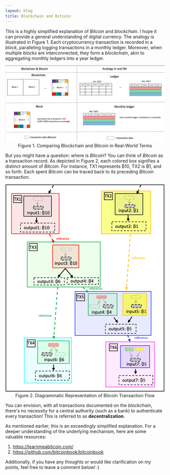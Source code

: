 ```yaml
---
layout: blog
title: Blockchain and Bitcoin
---
```

This is a highly simplified explanation of *Bitcoin* and *blockchain*. I hope it can provide a general understanding of digital currency. The analogy is illustrated in Figure 1. Each cryptocurrency transaction is recorded in a *block*, paralleling logging transactions in a monthly ledger. Moreover, when multiple *blocks* are interconnected, they form a *blockchain*, akin to aggregating monthly ledgers into a year ledger.

<center><img class="blog_img" src="/assets/blog/2023-11-15-bitcoin&blockchain/btc&block.png"></center>
<center>Figure 1. Comparing Blockchain and Bitcoin in Real-World Terms</center>

But you might have a question: where is *Bitcoin*? You can think of *Bitcoin* as a transaction record. As depicted in Figure 2, each colored box signifies a distinct amount of *Bitcoin*. For instance, TX1 represents ₿10, TX2 is ₿1, and so forth. Each spent *Bitcoin* can be traced back to its preceding *Bitcoin* transaction.

<center><img class="blog_img" src="/assets/blog/2023-11-15-bitcoin&blockchain/btc_flow.png"></center>
<center>Figure 2. Diagrammatic Representation of Bitcoin Transaction Flow</center>

You can envision, with all transactions documented on the *blockchain*, there's no necessity for a central authority (such as a bank) to authenticate every transaction! This is referred to as **decentralization**.

As mentioned earlier, this is an exceedingly simplified explanation. For a deeper understanding of the underlying mechanism, here are some valuable resources:
1. https://learnmeabitcoin.com/ 
2. https://github.com/bitcoinbook/bitcoinbook

Additionally, if you have any thoughts or would like clarification on my points, feel free to leave a comment below! :)
